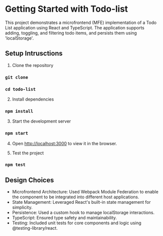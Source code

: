 # Getting Started with Todo-list

This project demonstrates a microfrontend (MFE) implementation of a Todo List application using React and TypeScript. The application supports adding, toggling, and filtering todo items, and persists them using 'localStorage'.

## Setup Intrusctions

1. Clone the repository

### `git clone`
### `cd todo-list`

2. Install dependencies

### `npm install`

3. Start the development server

### `npm start`

4. Open [http://localhost:3000](http://localhost:3000) to view it in the browser.

5. Test the project

### `npm test`

## Design Choices

- Microfrontend Architecture: Used Webpack Module Federation to enable the component to be integrated into different host applications.
- State Management: Leveraged React's built-in state management for simplicity.
- Persistence: Used a custom hook to manage localStorage interactions.
- TypeScript: Ensured type safety and maintainability.
- Testing: Included unit tests for core components and logic using @testing-library/react.